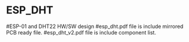 # ESP_DHT
#ESP-01 and DHT22 HW/SW design
#esp_dht.pdf file is include mirrored PCB ready file.
#esp_dht_v2.pdf file is include component list.
